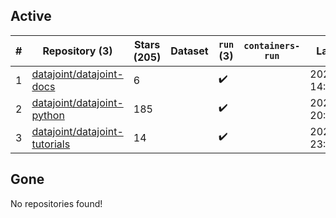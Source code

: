 ## Active
| # | Repository (3) | Stars (205) | Dataset | `run` (3) | `containers-run` | Last Modified |
| --- | --- | --- | --- | --- | --- | --- |
| 1 | [datajoint/datajoint-docs](https://github.com/datajoint/datajoint-docs) | 6 |  | :heavy_check_mark: |  | 2025-07-23 14:59:58+00:00 |
| 2 | [datajoint/datajoint-python](https://github.com/datajoint/datajoint-python) | 185 |  | :heavy_check_mark: |  | 2025-09-19 20:41:38+00:00 |
| 3 | [datajoint/datajoint-tutorials](https://github.com/datajoint/datajoint-tutorials) | 14 |  | :heavy_check_mark: |  | 2025-01-29 23:58:41+00:00 |

## Gone
No repositories found!
